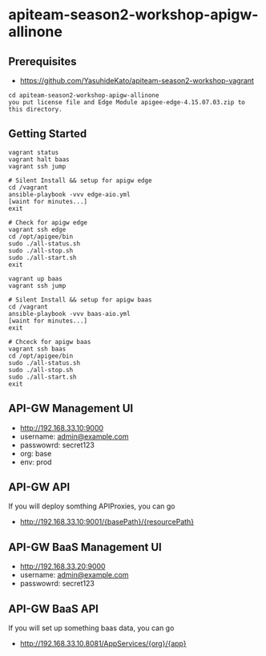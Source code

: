 # apiteam-season2-workshop-apigw-allinone

## Prerequisites 
* https://github.com/YasuhideKato/apiteam-season2-workshop-vagrant
```
cd apiteam-season2-workshop-apigw-allinone
you put license file and Edge Module apigee-edge-4.15.07.03.zip to this directory.
```

## Getting Started
```
vagrant status
vagrant halt baas
vagrant ssh jump

# Silent Install && setup for apigw edge
cd /vagrant
ansible-playbook -vvv edge-aio.yml
[waint for minutes...]
exit

# Check for apigw edge
vagrant ssh edge
cd /opt/apigee/bin
sudo ./all-status.sh
sudo ./all-stop.sh
sudo ./all-start.sh
exit

vagrant up baas
vagrant ssh jump

# Silent Install && setup for apigw baas
cd /vagrant
ansible-playbook -vvv baas-aio.yml
[waint for minutes...]
exit

# Chceck for apigw baas
vagrant ssh baas
cd /opt/apigee/bin
sudo ./all-status.sh
sudo ./all-stop.sh
sudo ./all-start.sh
exit
```

## API-GW Management UI
* http://192.168.33.10:9000
* username: admin@example.com
* passwowrd: secret123
* org: base
* env: prod

## API-GW API
If you will deploy somthing APIProxies, you can go
* http://192.168.33.10:9001/{basePath}/{resourcePath}

## API-GW BaaS Management UI
* http://192.168.33.20:9000
* username: admin@example.com
* passwowrd: secret123

## API-GW BaaS API
If you will set up something baas data, you can go  
* http://192.168.33.10.8081/AppServices/{org}/{app}

